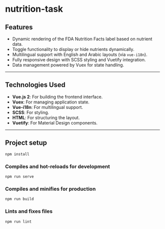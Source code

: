 # **nutrition-task**

## **Features**
- Dynamic rendering of the FDA Nutrition Facts label based on nutrient data.
- Toggle functionality to display or hide nutrients dynamically.
- Multilingual support with English and Arabic layouts (via `vue-i18n`).
- Fully responsive design with SCSS styling and Vuetify integration.
- Data management powered by Vuex for state handling.

---

## **Technologies Used**
- **Vue.js 2**: For building the frontend interface.
- **Vuex**: For managing application state.
- **Vue-i18n**: For multilingual support.
- **SCSS**: For styling.
- **HTML**: For structuring the layout.
- **Vuetify**: For Material Design components.

---

## Project setup
```
npm install
```

### Compiles and hot-reloads for development
```
npm run serve
```

### Compiles and minifies for production
```
npm run build
```

### Lints and fixes files
```
npm run lint
```

